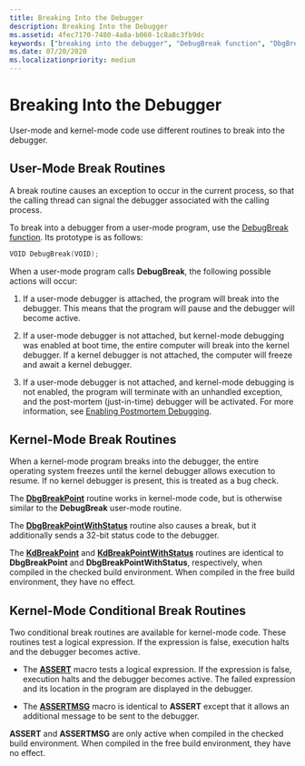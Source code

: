 ```yaml
---
title: Breaking Into the Debugger
description: Breaking Into the Debugger
ms.assetid: 4fec7170-7480-4a8a-b060-1c8a8c3fb9dc
keywords: ["breaking into the debugger", "DebugBreak function", "DbgBreakPoint function", "KdBreakPoint function", "DbgBreakPointWithStatus function", "KdBreakPointWithStatus function", "ASSERT macro", "ASSERTMSG macro"]
ms.date: 07/20/2020
ms.localizationpriority: medium
---
```


# Breaking Into the Debugger

User-mode and kernel-mode code use different routines to break into the debugger.

## User-Mode Break Routines

A break routine causes an exception to occur in the current process, so that the calling thread can signal the debugger associated with the calling process.

To break into a debugger from a user-mode program, use the [DebugBreak function](/windows/win32/api/debugapi/nf-debugapi-debugbreak). Its prototype is as follows:

```cpp
VOID DebugBreak(VOID);
```

When a user-mode program calls **DebugBreak**, the following possible actions will occur:

1. If a user-mode debugger is attached, the program will break into the debugger. This means that the program will pause and the debugger will become active.

2. If a user-mode debugger is not attached, but kernel-mode debugging was enabled at boot time, the entire computer will break into the kernel debugger. If a kernel debugger is not attached, the computer will freeze and await a kernel debugger.

3. If a user-mode debugger is not attached, and kernel-mode debugging is not enabled, the program will terminate with an unhandled exception, and the post-mortem (just-in-time) debugger will be activated. For more information, see [Enabling Postmortem Debugging](enabling-postmortem-debugging.md).

## Kernel-Mode Break Routines

When a kernel-mode program breaks into the debugger, the entire operating system freezes until the kernel debugger allows execution to resume. If no kernel debugger is present, this is treated as a bug check.

The [**DbgBreakPoint**](/windows-hardware/drivers/ddi/wdm/nf-wdm-dbgbreakpoint) routine works in kernel-mode code, but is otherwise similar to the **DebugBreak** user-mode routine.

The [**DbgBreakPointWithStatus**](/windows-hardware/drivers/ddi/wdm/nf-wdm-dbgbreakpointwithstatus) routine also causes a break, but it additionally sends a 32-bit status code to the debugger.

The [**KdBreakPoint**](/previous-versions/windows/hardware/previsioning-framework/ff548063(v=vs.85)) and [**KdBreakPointWithStatus**](/windows-hardware/drivers/ddi/wdm/nf-wdm-kdbreakpointwithstatus) routines are identical to **DbgBreakPoint** and **DbgBreakPointWithStatus**, respectively, when compiled in the checked build environment. When compiled in the free build environment, they have no effect.

## Kernel-Mode Conditional Break Routines

Two conditional break routines are available for kernel-mode code. These routines test a logical expression. If the expression is false, execution halts and the debugger becomes active.

- The [**ASSERT**](/previous-versions/windows/hardware/previsioning-framework/ff542107(v=vs.85)) macro tests a logical expression. If the expression is false, execution halts and the debugger becomes active. The failed expression and its location in the program are displayed in the debugger.

- The [**ASSERTMSG**](/windows-hardware/drivers/ddi/wdm/nf-wdm-assertmsg) macro is identical to **ASSERT** except that it allows an additional message to be sent to the debugger.

**ASSERT** and **ASSERTMSG** are only active when compiled in the checked build environment. When compiled in the free build environment, they have no effect.